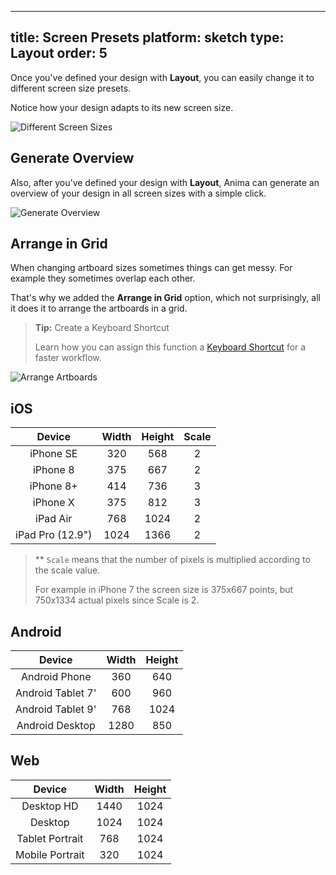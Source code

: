 
---
title: Screen Presets
platform: sketch
type: Layout
order: 5
---
Once you've defined your design with **Layout**, you can easily change it to different screen size presets.

Notice how your design adapts to its new screen size. 

![Different Screen Sizes](http://f.cl.ly/items/2L341y1J1f1L2N3h2w0b/Screensizez.gif)

## Generate Overview

Also, after you've defined your design with **Layout**, Anima can generate an overview of your design in all screen sizes with a simple click.

![Generate Overview](http://f.cl.ly/items/2X1x1R142W460N2E3t0O/Generate%20Overview.png)

## Arrange in Grid

When changing artboard sizes sometimes things can get messy. For example they sometimes overlap each other.  

That's why we added the **Arrange in Grid** option, which not surprisingly, all it does it to arrange the artboards in a grid.


> **Tip:** Create a Keyboard Shortcut
>  
> Learn how you can assign this function a [Keyboard Shortcut](http://support.animaapp.com/sketch-plugin/create-keyboard-shortcuts) for a faster workflow.


![Arrange Artboards](http://f.cl.ly/items/2f2c1N2G0d3J2L0o0c1q/%5B02e51b5b15df3f3c164d7319633928ca%5D_Arrange%20Artboards.gif)


## iOS

|   Device  |   Width  |   Height  | Scale |
|:---------:|:--------:|:---------:|:-----:|
| iPhone SE |  320     |   568     |   2   |
| iPhone 8  |  375     |   667     |   2   |
| iPhone 8+ |  414     |   736     |   3   |
| iPhone X  |  375     |   812     |   3   |
| iPad Air  |  768     |   1024    |   2   |
| iPad Pro (12.9") |  1024    |   1366    |   2   |


> ** `Scale` means that the number of pixels is multiplied according to the scale value.
> 
> For example in iPhone 7 the screen size is 375x667 points, but 750x1334 actual pixels since Scale is 2.


## Android

|   Device          |   Width  |   Height  |
|:-----------------:|:--------:|:---------:|
| Android Phone     |  360     |   640     |
| Android Tablet 7' |  600     |   960     |
| Android Tablet 9' |  768     |   1024    |
| Android Desktop   |  1280    |   850     |

## Web

|   Device         |   Width  |   Height  |
|:----------------:|:--------:|:---------:|
| Desktop HD       |  1440    |   1024    |
| Desktop          |  1024    |   1024    |
| Tablet Portrait  |  768     |   1024    |
| Mobile Portrait  |  320     |   1024    |
